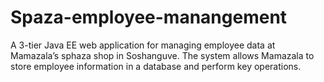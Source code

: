 # Spaza-employee-manangement
A 3-tier Java EE web application for managing employee data at Mamazala’s sphaza shop in Soshanguve. The system allows Mamazala to store employee information in a database and perform key operations.
